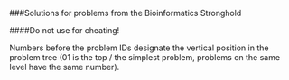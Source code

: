 ###Solutions for problems from the Bioinformatics Stronghold

####Do not use for cheating!

Numbers before the problem IDs designate the vertical position in the problem
tree (01 is the top / the simplest problem, problems on the same level have the
same number).
